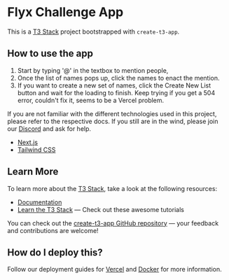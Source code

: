 # Flyx Challenge App

This is a [T3 Stack](https://create.t3.gg/) project bootstrapped with `create-t3-app`.

## How to use the app

1. Start by typing '@' in the textbox to mention people, 
1. Once the list of names pops up, click the names to enact the mention.
1. If you want to create a new set of names, click the Create New List button and wait for the loading to finish. Keep trying if you get a 504 error, couldn't fix it, seems to be a Vercel problem.

If you are not familiar with the different technologies used in this project, please refer to the respective docs. If you still are in the wind, please join our [Discord](https://t3.gg/discord) and ask for help.

- [Next.js](https://nextjs.org)
- [Tailwind CSS](https://tailwindcss.com)

## Learn More

To learn more about the [T3 Stack](https://create.t3.gg/), take a look at the following resources:

- [Documentation](https://create.t3.gg/)
- [Learn the T3 Stack](https://create.t3.gg/en/faq#what-learning-resources-are-currently-available) — Check out these awesome tutorials

You can check out the [create-t3-app GitHub repository](https://github.com/t3-oss/create-t3-app) — your feedback and contributions are welcome!

## How do I deploy this?

Follow our deployment guides for [Vercel](https://create.t3.gg/en/deployment/vercel) and [Docker](https://create.t3.gg/en/deployment/docker) for more information.
